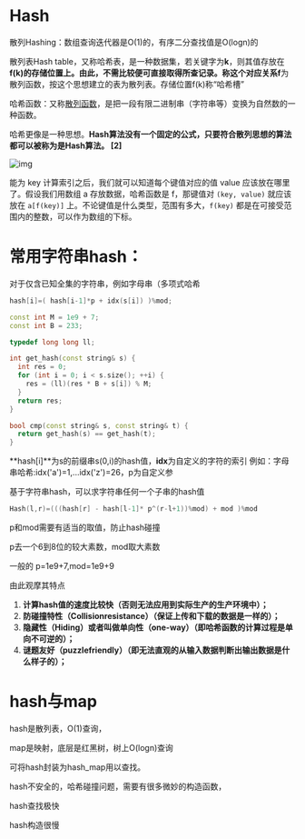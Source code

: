 # Hash

散列Hashing：数组查询迭代器是O(1)的，有序二分查找值是O(logn)的

散列表Hash table，又称哈希表，是一种数据集，若关键字为**k**，则其值存放在**f(k)**的存储位置上。由此，不需比较便可直接取得所查记录。称这个对应关系**f**为散列函数，按这个思想建立的表为散列表。存储位置f(k)称“哈希槽”


哈希函数：又称[散列函数](https://so.csdn.net/so/search?q=散列函数&spm=1001.2101.3001.7020)，是把一段有限二进制串（字符串等）变换为自然数的一种函数。

哈希更像是一种思想。**Hash算法没有一个固定的公式，只要符合散列思想的算法都可以被称为是Hash算法。 [2]** 

![img](https://pic4.zhimg.com/80/v2-9e1761d7f1da3d08966f85291eda44cf_1440w.webp)

能为 key 计算索引之后，我们就可以知道每个键值对应的值 value 应该放在哪里了。假设我们用数组 a 存放数据，哈希函数是 f，那键值对 `(key, value)` 就应该放在 `a[f(key)]` 上。不论键值是什么类型，范围有多大，`f(key)` 都是在可接受范围内的整数，可以作为数组的下标。

# 常用字符串hash：

对于仅含已知全集的字符串，例如字母串（多项式哈希

~~~C++
hash[i]=( hash[i-1]*p + idx(s[i]) )%mod;
~~~



~~~cpp
const int M = 1e9 + 7;
const int B = 233;

typedef long long ll;

int get_hash(const string& s) {
  int res = 0;
  for (int i = 0; i < s.size(); ++i) {
    res = (ll)(res * B + s[i]) % M;
  }
  return res;
}

bool cmp(const string& s, const string& t) {
  return get_hash(s) == get_hash(t);
}
~~~

**hash[i]**为s的前缀串s(0,i)的hash值，**idx**为自定义的字符的索引
例如：字母串哈希:idx('a')=1,...idx('z')=26，p为自定义参

基于字符串hash，可以求字符串任何一个子串的hash值

~~~C++
Hash(l,r)=(((hash[r] - hash[l-1]* p^(r-l+1))%mod) + mod )%mod
~~~

p和mod需要有适当的取值，防止hash碰撞

p去一个6到8位的较大素数，mod取大素数

一般的 p=1e9+7,mod=1e9+9 

由此观摩其特点

1. **计算hash值的速度比较快（否则无法应用到实际生产的生产环境中）；**
2. **防碰撞特性（Collisionresistance）（保证上传和下载的数据是一样的）；**
3. **隐藏性（Hiding）或者叫做单向性（one-way）（即哈希函数的计算过程是单向不可逆的）；**
4. **谜题友好（puzzlefriendly）（即无法直观的从输入数据判断出输出数据是什么样子的）；**

# hash与map

hash是散列表，O(1)查询，

map是映射，底层是红黑树，树上O(logn)查询

可将hash封装为hash_map用以查找。

hash不安全的，哈希碰撞问题，需要有很多微妙的构造函数，

hash查找极快

hash构造很慢

